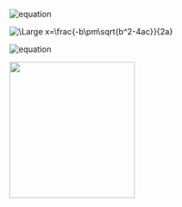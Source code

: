 
![equation](https://latex.codecogs.com/svg.image?\sum_{a}^{b}&space;b&plus;a)



![\Large x=\frac{-b\pm\sqrt{b^2-4ac}}{2a}](https://latex.codecogs.com/svg.latex?\Large&space;x=\frac{-b\pm\sqrt{b^2-4ac}}{2a}) 

![equation](https://latex.codecogs.com/svg.image?\bg_white&space;\Large&space;x=\frac{-b\pm\sqrt{b^2-4ac}}{2a})


<p>
    <img src="https://latex.codecogs.com/svg.image?\bg_white&space;\Large&space;x=\frac{-b\pm\sqrt{b^2-4ac}}{2a}" width="220" height="240" />
</p>